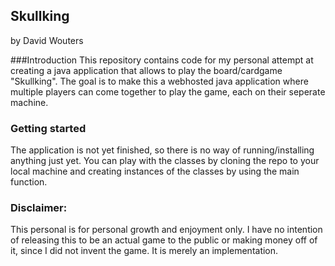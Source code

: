 ## Skullking
by David Wouters

###Introduction
This repository contains code for my personal attempt at creating a java application that allows to play the board/cardgame "Skullking". 
The goal is to make this a webhosted java application where multiple players can come together to play the game, each on their seperate machine.

### Getting started
The application is not yet finished, so there is no way of running/installing anything just yet.
You can play with the classes by cloning the repo to your local machine and creating instances of the classes by using the main function.


### Disclaimer: 
This personal is for personal growth and enjoyment only. I have no intention of releasing this to be an actual game to the public or making money off of it, since I did not invent the game. It is merely an implementation.
